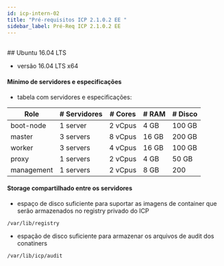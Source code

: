 ```yaml
---
id: icp-intern-02
title: "Pré-requisitos ICP 2.1.0.2 EE "
sidebar_label: Pré-Req ICP 2.1.0.2 EE
---
```

<br />
## Ubuntu 16.04 LTS

- versão 16.04 LTS x64  

#### Mínimo de servidores e especificações 

- tabela com servidores e especificações:

|Role| # Servidores | # Cores | # RAM | # Disco |
|---|---|---|---|---|
|boot-node| 1 server | 2 vCpus | 4 GB | 100 GB |
|master| 3 servers | 8 vCpus | 16 GB | 200 GB |
|worker| 3 servers | 4 vCpus | 16 GB | 100 GB |
|proxy| 1 servers | 2 vCpus | 4 GB | 50 GB  |
|management| 1 servers | 2 vCpus | 8 GB | 200 |

#### Storage compartilhado entre os servidores

-  espaço de disco suficiente para suportar as imagens de container que serão armazenados no registry privado do ICP  

```
/var/lib/registry
```

- espação de disco suficiente para armazenar os arquivos de audit dos conatiners
```
/var/lib/icp/audit
```
